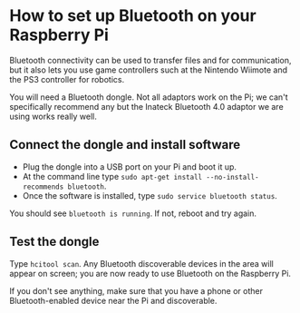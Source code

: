 # How to set up Bluetooth on your Raspberry Pi

Bluetooth connectivity can be used to transfer files and for communication, but it also lets you use game controllers such at the Nintendo Wiimote and the PS3 controller for robotics.

You will need a Bluetooth dongle. Not all adaptors work on the Pi; we can't specifically recommend any but the Inateck Bluetooth 4.0 adaptor we are using works really well.

## Connect the dongle and install software

- Plug the dongle into a USB port on your Pi and boot it up.
- At the command line type `sudo apt-get install --no-install-recommends bluetooth`.
- Once the software is installed, type `sudo service bluetooth status`.

You should see `bluetooth is running`. If not, reboot and try again.

## Test the dongle

Type `hcitool scan`. Any Bluetooth discoverable devices in the area will appear on screen; you are now ready to use Bluetooth on the Raspberry Pi.
 
If you don't see anything, make sure that you have a phone or other Bluetooth-enabled device near the Pi and discoverable.

